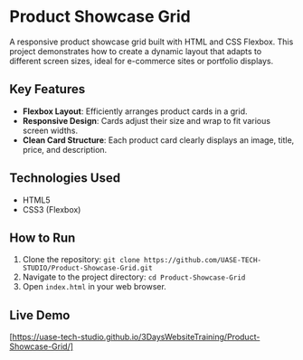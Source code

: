 # Product Showcase Grid

A responsive product showcase grid built with HTML and CSS Flexbox. This project demonstrates how to create a dynamic layout that adapts to different screen sizes, ideal for e-commerce sites or portfolio displays.

## Key Features

- **Flexbox Layout**: Efficiently arranges product cards in a grid.
- **Responsive Design**: Cards adjust their size and wrap to fit various screen widths.
- **Clean Card Structure**: Each product card clearly displays an image, title, price, and description.

## Technologies Used

- HTML5
- CSS3 (Flexbox)

## How to Run

1. Clone the repository: `git clone https://github.com/UASE-TECH-STUDIO/Product-Showcase-Grid.git`
2. Navigate to the project directory: `cd Product-Showcase-Grid`
3. Open `index.html` in your web browser.

## Live Demo

[https://uase-tech-studio.github.io/3DaysWebsiteTraining/Product-Showcase-Grid/]

